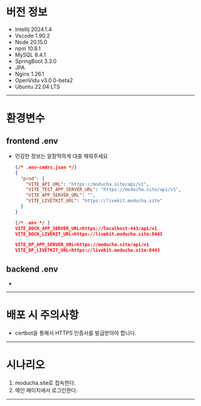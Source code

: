 # 버전 정보

- Intellij 2024.1.4
- Vscode 1.90.2
- Node 20.15.0
- npm 10.8.1
- MySQL 8.4.1
- SpringBoot 3.3.0
- JPA
- Nginx 1.26.1
- OpenVidu v3.0.0-beta2
- Ubuntu 22.04 LTS

---
# 환경변수

## frontend .env
- 민감한 정보는 알잘딱하게 대충 채워주세요

  ```json
  {/* .env-cmdrc.json */}
  {
    "prod": {
      "VITE_API_URL": "https://moducha.site/api/v1",
      "VITE_TEST_APP_SERVER_URL": "https://moducha.site/api/v1",
      "VITE_APP_SERVER_URL": "",
      "VITE_LIVETKIT_URL": "https://livekit.moducha.site"
    }
  }
  
  {/* .env */ }
  VITE_DOCK_APP_SERVER_URL=https://localhost:443/api/v1
  VITE_DOCK_LIVEKIT_URL=https://livekit.moducha.site:8443
  
  VITE_DP_APP_SERVER_URL=https://moducha.site/api/v1
  VITE_DP_LIVETKIT_URL=https://livekit.moducha.site:8443
  ```

  

## backend .env
- 

---
# 배포 시 주의사항
- certbot을 통해서 HTTPS 인증서를 발급받아야 합니다.

---
# 시나리오
1. moducha.site로 접속한다.
2. 메인 페이지에서 로그인한다.

---
